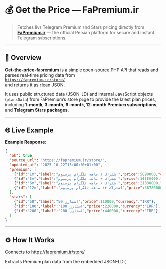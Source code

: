 # 💰 Get the Price — FaPremium.ir

> Fetches live Telegram Premium and Stars pricing directly from [**FaPremium.ir**](https://fapremium.ir/store/) — the official Persian platform for secure and instant Telegram subscriptions.

---

## 🧩 Overview

**Get-the-price-fapremium** is a simple open-source PHP API that reads and parses real-time pricing data from  
[`https://fapremium.ir/store/`](https://fapremium.ir/store/)  
and returns it as clean JSON.

It uses public structured data (JSON-LD) and internal JavaScript objects (`plansData`) from FaPremium’s store page to provide the latest plan prices, including **1-month, 3-month, 6-month, 12-month Premium subscriptions**, and **Telegram Stars packages**.

---

## 🌐 Live Example


**Example Response:**
```json
{
  "ok": true,
  "source_url": "https://fapremium.ir/store/",
  "updated_at": "2025-10-22T15:00:00+01:00",
  "premium": [
    {"id":"1m","label":"اشتراک ۱ ماهه تلگرام پرمیوم","price":5890000,"currency":"IRR"},
    {"id":"3m","label":"اشتراک ۳ ماهه تلگرام پرمیوم","price":16650000,"currency":"IRR"},
    {"id":"6m","label":"اشتراک ۶ ماهه تلگرام پرمیوم","price":21330000,"currency":"IRR"},
    {"id":"12m","label":"اشتراک ۱۲ ماهه تلگرام پرمیوم","price":36780000,"currency":"IRR"}
  ],
  "stars": [
    {"id":"50","label":"50 استارز","price":110000,"currency":"IRR"},
    {"id":"100","label":"100 استارز","price":220000,"currency":"IRR"},
    {"id":"200","label":"200 استارز","price":440000,"currency":"IRR"}
  ]
}
```
---
## ⚙️ How It Works

Connects to https://fapremium.ir/store/

Extracts Premium plan data from the embedded JSON-LD (<script type="application/ld+json">)

Parses fallback data from the in-page plansData JavaScript object

Cleans and converts IRR (ریال) prices into consistent numeric format

Caches results for 10 minutes to avoid excess load

Returns a structured JSON response ready for bots or dashboards
---
## 💡 Quick Setup
```bash
git clone https://github.com/YOURNAME/Get-the-price-fapremium.git
cd Get-the-price-fapremium
composer dump-autoload -o
```
---
